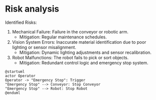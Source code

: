 # Risk analysis
Identified Risks:

1. Mechanical Failure: Failure in the conveyor or robotic arm.
    - Mitigation: Regular maintenance schedules.
2. Vision System Errors: Inaccurate material identification due to poor lighting or sensor misalignment.
    - Mitigation: Dynamic lighting adjustments and sensor recalibration.
3. Robot Malfunctions: The robot fails to pick or sort objects.
   - Mitigation: Redundant control logic and emergency stop system.

```plantuml
@startuml
actor Operator
Operator -> "Emergency Stop": Trigger
"Emergency Stop" --> Conveyor: Stop Conveyor
"Emergency Stop" --> Robot: Stop Robot
@enduml
```